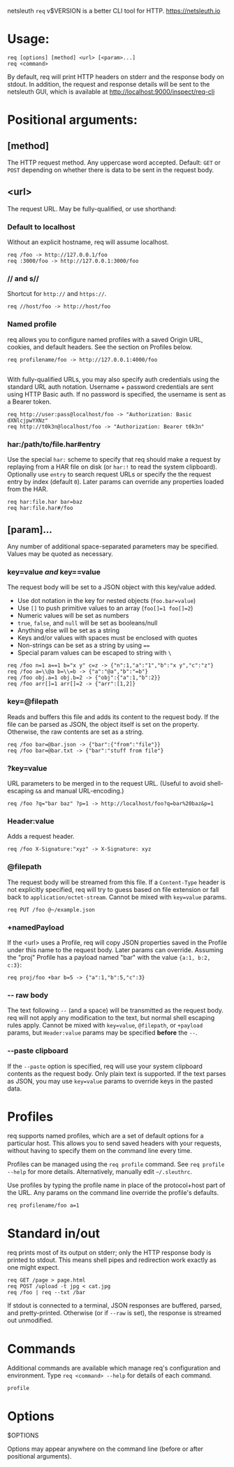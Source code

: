 netsleuth `req` v$VERSION is a better CLI tool for HTTP.  <https://netsleuth.io>

# Usage:
```
req [options] [method] <url> [<param>...]
req <command>
```

By default, req will print HTTP headers on stderr and the response body on stdout.  In addition, the request and response details will be sent to the netsleuth GUI, which is available at <http://localhost:9000/inspect/req-cli>

# Positional arguments:
## [method]
The HTTP request method.  Any uppercase word accepted.  Default: `GET` or `POST` depending on whether there is data to be sent in the request body.

## \<url>
The request URL.  May be fully-qualified, or use shorthand:
### Default to localhost
Without an explicit hostname, req will assume localhost.
```
req /foo -> http://127.0.0.1/foo
req :3000/foo -> http://127.0.0.1:3000/foo
```

### // and s//
Shortcut for `http://` and `https://`.
```
req //host/foo -> http://host/foo
```

### Named profile
req allows you to configure named profiles with a saved Origin URL, cookies, and default headers.  See the section on Profiles below.
```
req profilename/foo -> http://127.0.0.1:4000/foo
```

##
With fully-qualified URLs, you may also specify auth credentials using the standard URL auth notation.  Username + password credentials are sent using HTTP Basic auth.  If no password is specified, the username is sent as a Bearer token.
```
req http://user:pass@localhost/foo -> "Authorization: Basic dXNlcjpwYXNz"
req http://t0k3n@localhost/foo -> "Authorization: Bearer t0k3n"
```

### har:/path/to/file.har#entry
Use the special `har:` scheme to specify that req should make a request by replaying from a HAR file on disk (or `har:!` to read the system clipboard).  Optionally use `entry` to search request URLs or specify the the request entry by index (default `0`).  Later params can override any properties loaded from the HAR.
```
req har:file.har bar=baz
req har:file.har#/foo
```

## [param]...
Any number of additional space-separated parameters may be specified.  Values may be quoted as necessary.

### key=value _and_ key==value
The request body will be set to a JSON object with this key/value added.

- Use dot notation in the key for nested objects (`foo.bar=value`)
- Use `[]` to push primitive values to an array (`foo[]=1 foo[]=2`)
- Numeric values will be set as numbers
- `true`, `false`, and `null` will be set as booleans/null
- Anything else will be set as a string
- Keys and/or values with spaces must be enclosed with quotes
- Non-strings can be set as a string by using `==`
- Special param values can be escaped to string with `\`
```
req /foo n=1 a==1 b="x y" c=z -> {"n":1,"a":"1","b":"x y","c":"z"}
req /foo a=\\@a b=\\=b -> {"a":"@a","b":"=b"}
req /foo obj.a=1 obj.b=2 -> {"obj":{"a":1,"b":2}}
req /foo arr[]=1 arr[]=2 -> {"arr":[1,2]}
```

### key=@filepath
Reads and buffers this file and adds its content to the request body.  If the file can be parsed as JSON, the object itself is set on the property.  Otherwise, the raw contents are set as a string.
```
req /foo bar=@bar.json -> {"bar":{"from":"file"}}
req /foo bar=@bar.txt -> {"bar":"stuff from file"}
```

### ?key=value
URL parameters to be merged in to the request URL. (Useful to avoid shell-escaping `&`s and manual URL-encoding.)
```
req /foo ?q="bar baz" ?p=1 -> http://localhost/foo?q=bar%20baz&p=1
```

### Header:value
Adds a request header.
```
req /foo X-Signature:"xyz" -> X-Signature: xyz
```

### @filepath
The request body will be streamed from this file.  If a `Content-Type` header is not explicitly specified, req will try to guess based on file extension or fall back to `application/octet-stream`.  Cannot be mixed with `key=value` params.
```
req PUT /foo @~/example.json
```

### +namedPayload
If the \<url> uses a Profile, req will copy JSON properties saved in the Profile under this name to the request body.  Later params can override.  Assuming the "proj" Profile has a payload named "bar" with the value `{a:1, b:2, c:3}`:
```
req proj/foo +bar b=5 -> {"a":1,"b":5,"c":3}
```

### -- raw body
The text following `--` (and a space) will be transmitted as the request body.  req will not apply any modification to the text, but normal shell escaping rules apply.  Cannot be mixed with `key=value`, `@filepath`, or `+payload` params, but `Header:value` params may be specified **before** the `--`.

### --paste clipboard
If the `--paste` option is specified, req will use your system clipboard contents as the request body.  Only plain text is supported.  If the text parses as JSON, you may use `key=value` params to override keys in the pasted data.

# Profiles
req supports named profiles, which are a set of default options for a particular host.  This allows you to send saved headers with your requests, without having to specify them on the command line every time.

Profiles can be managed using the `req profile` command.  See `req profile --help` for more details.  Alternatively, manually edit `~/.sleuthrc`.

Use profiles by typing the profile name in place of the protocol+host part of the URL.  Any params on the command line override the profile's defaults.
```
req profilename/foo a=1
```

# Standard in/out
req prints most of its output on stderr; only the HTTP response body is printed to stdout.  This means shell pipes and redirection work exactly as one might expect.

```
req GET /page > page.html
req POST /upload -t jpg < cat.jpg
req /foo | req --txt /bar
```

If stdout is connected to a terminal, JSON responses are buffered, parsed, and pretty-printed.  Otherwise (or if `--raw` is set), the response is streamed out unmodified.

# Commands
Additional commands are available which manage req's configuration and environment.  Type `req <command> --help` for details of each command.

`profile`

# Options
$OPTIONS

Options may appear anywhere on the command line (before or after positional arguments).